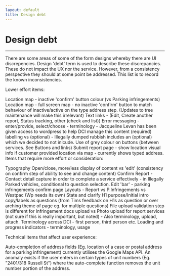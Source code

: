 ```yaml
---
layout: default
title: Design debt
---
```

# Design debt
---

There are some areas of some of the form designs whereby there are UI discrepencies. Design 'debt' term is used to describe these discrepancies. 
These do not impact the UX nor the service. However, from a consistency perspective they should at some point be addressed.
This list is to record the known inconsistencies. 

Lower effort items:

Location map - inactive 'confirm' button colour (vs Parking infringements) 
Location map - full screen map - no inactive 'confirm' button to match behaviour of inactive/active on the type address step. (Updates to tree maintenance will make this irrelevant)
Text links - (Edit, Create another report, Status tracking, other (check and list)) 
Error messaging - enter/provide, select/choose - terminology - Jacqueline Levan has been given access to wordpress to help DCI manage this content
(required) labelling vs (optional) - Illegally dumped rubbish includes an (optional) which we decided to not inlcude. 
Use of grey colour on buttons (between services. See Buttons and links) 
Submit report page - show location visual info if customer provided location via map - currently shows typed address. 
Items that require more effort or consideration:

Typography
Open/close, more/less display of content vs 'edit' (consistency on confirm step of ability to see and change content)
Confirm Report - Contact detail capture in order to complete a service effectively - in Illegally Parked vehicles, conditional to question selection.
Edit 'bar' - parking infringements confirm page
Layouts - Report vs P.Infringements vs Westpac (Wp needs its own)
State and clarify H1 purpose/Initial intro copy/labels as questions (from Tims feedback on H1s as question or over arching theme of page eg. for multiple questions)
File upload validation step is different for Infringement docs upload vs Photo upload for report services (not sure if this is really important, but noted) - Also terminology, upload, attach. 
Terminology across DCI - first person, third person etc. 
Loading and progress indicators - terminology, usage

Technical items that affect user experience:

Auto-completion of address fields (Eg. location of a case or postal address for a parking infringement) currently utilises the Google Maps API. An anomaly exists if the user enters in certain types of unit numbers (Eg. "2401/318 Russell St") where the auto-complete function removes the unit number portion of the address.
